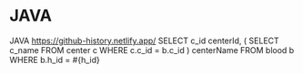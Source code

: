 # JAVA
JAVA
https://github-history.netlify.app/
	SELECT 
		 c_id centerId,
		 ( SELECT c_name FROM center c  WHERE c.c_id = b.c_id ) centerName
		FROM blood b
		WHERE 
				b.h_id = #{h_id}
